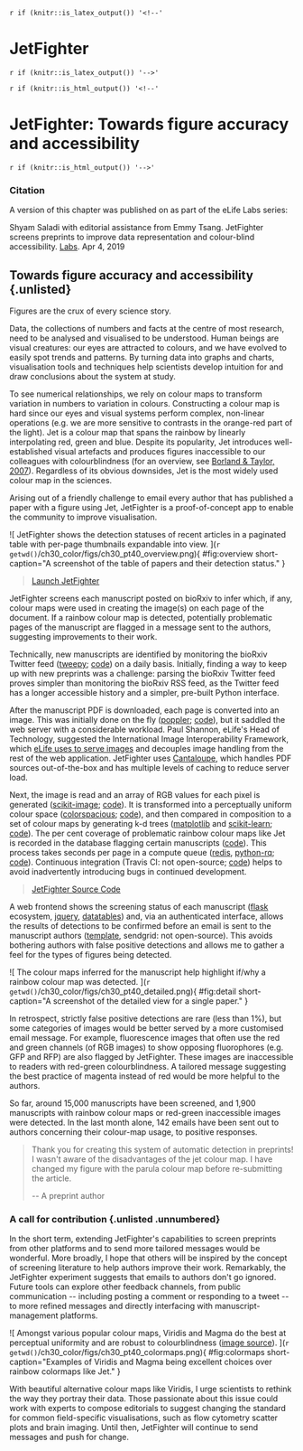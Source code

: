 
`r if (knitr::is_latex_output()) '<!--'`
# JetFighter
`r if (knitr::is_latex_output()) '-->'`

`r if (knitr::is_html_output()) '<!--'`
# JetFighter: Towards figure accuracy and accessibility
`r if (knitr::is_html_output()) '-->'`


### Citation

A version of this chapter was published on as part of the eLife Labs series:

Shyam Saladi with editorial assistance from Emmy Tsang.
JetFighter screens preprints to improve data representation and
colour-blind accessibility.
[Labs](https://elifesciences.org/labs). Apr 4, 2019


## Towards figure accuracy and accessibility {.unlisted}

Figures are the crux of every science story.

Data, the collections of numbers and facts at the centre of most
research, need to be analysed and visualised to be understood. Human
beings are visual creatures: our eyes are attracted to colours, and we
have evolved to easily spot trends and patterns. By turning data into
graphs and charts, visualisation tools and techniques help scientists
develop intuition for and draw conclusions about the system at study.

To see numerical relationships, we rely on colour maps to transform
variation in numbers to variation in colours. Constructing a colour map
is hard since our eyes and visual systems perform complex, non-linear
operations (e.g. we are more sensitive to contrasts in the orange-red
part of the light). Jet is a colour map that spans the rainbow by
linearly interpolating red, green and blue. Despite its popularity, Jet
introduces well-established visual artefacts and produces figures
inaccessible to our colleagues with colourblindness (for an overview,
see [Borland & Taylor, 2007](https://doi.org/10.1109/MCG.2007.323435)).
Regardless of its obvious downsides, Jet is the most widely used colour
map in the sciences.

Arising out of a friendly challenge to email every author that has
published a paper with a figure using Jet, JetFighter is a
proof-of-concept app to enable the community to improve visualisation.

![
JetFighter shows the detection statuses of recent articles in a paginated table with per-page thumbnails expandable into view.
](`r getwd()`/ch30_color/figs/ch30_pt40_overview.png){
#fig:overview short-caption="A screenshot of the table of papers and their detection status."
}


>  [Launch JetFighter](https://jetfighter.ecrlife.org/)

JetFighter screens each manuscript posted on bioRxiv to infer which, if
any, colour maps were used in creating the image(s) on each page of the
document. If a rainbow colour map is detected, potentially problematic
pages of the manuscript are flagged in a message sent to the authors,
suggesting improvements to their work.

Technically, new manuscripts are identified by monitoring the bioRxiv
Twitter feed ([tweepy](http://www.tweepy.org/);
[code](https://github.com/smsaladi/jetfighter/blob/164ea30a6d0500e6f62be58fadfd7a16456b2de6/webapp.py#L351-L357))
on a daily basis. Initially, finding a way to keep up with new preprints
was a challenge: parsing the bioRxiv Twitter feed proves simpler than
monitoring the bioRxiv RSS feed, as the Twitter feed has a longer
accessible history and a simpler, pre-built Python interface.

After the manuscript PDF is downloaded, each page is converted into an
image. This was initially done on the fly
([poppler](https://poppler.freedesktop.org/);
[code](https://github.com/smsaladi/jetfighter/blob/dd94d67854892175072d9b333b28c2fa8dfac58a/detect_cmap.py#L50)),
but it saddled the web server with a considerable workload. Paul
Shannon, eLife's Head of Technology, suggested the International Image
Interoperability Framework, which [eLife uses to serve
images](https://elifesciences.org/labs/d6044799/dynamically-serving-scientific-images-using-iiif)
and decouples image handling from the rest of the web application.
JetFighter uses
[Cantaloupe](https://medusa-project.github.io/cantaloupe/), which
handles PDF sources out-of-the-box and has multiple levels of caching to
reduce server load.

Next, the image is read and an array of RGB values for each pixel is
generated ([scikit-image](https://scikit-image.org/);
[code](https://github.com/smsaladi/jetfighter/blob/164ea30a6d0500e6f62be58fadfd7a16456b2de6/detect_cmap.py#L245-L255)).
It is transformed into a perceptually uniform colour space
([colorspacious](https://colorspacious.readthedocs.io/en/latest/);
[code](https://github.com/smsaladi/jetfighter/blob/dd94d67854892175072d9b333b28c2fa8dfac58a/detect_cmap.py#L136-L144)),
and then compared in composition to a set of colour maps by generating
k-d trees ([matplotlib](https://matplotlib.org/) and
[scikit-learn](https://scikit-learn.org/);
[code](https://github.com/smsaladi/jetfighter/blob/dd94d67854892175072d9b333b28c2fa8dfac58a/detect_cmap.py#L89-L128)).
The per cent coverage of problematic rainbow colour maps like Jet is
recorded in the database flagging certain manuscripts
([code](https://github.com/smsaladi/jetfighter/blob/dd94d67854892175072d9b333b28c2fa8dfac58a/detect_cmap.py#L165-L175)).
This process takes seconds per page in a compute queue
([redis](https://redis.io/), [python-rq](http://python-rq.org/);
[code](https://github.com/smsaladi/jetfighter/blob/164ea30a6d0500e6f62be58fadfd7a16456b2de6/webapp.py#L360-L384)).
Continuous integration (Travis CI: not open-source;
[code](https://github.com/smsaladi/jetfighter/blob/164ea30a6d0500e6f62be58fadfd7a16456b2de6/webapp.py#L400-L421))
helps to avoid inadvertently introducing bugs in continued development.

> [JetFighter Source Code](https://github.com/smsaladi/jetfighter)

A web frontend shows the screening status of each manuscript
([flask](http://flask.pocoo.org/) ecosystem,
[jquery](https://jquery.com/), [datatables](https://datatables.net/))
and, via an authenticated interface, allows the results of detections to
be confirmed before an email is sent to the manuscript authors
([template](https://github.com/smsaladi/jetfighter/blob/dd94d67854892175072d9b333b28c2fa8dfac58a/templates/email_notification.txt),
sendgrid: not open-source). This avoids bothering authors with false
positive detections and allows me to gather a feel for the types of
figures being detected.

![
The colour maps inferred for the manuscript help highlight if/why a rainbow colour map was detected.
](`r getwd()`/ch30_color/figs/ch30_pt40_detailed.png){
#fig:detail short-caption="A screenshot of the detailed view for a single paper."
}


In retrospect, strictly false positive detections are rare (less than
1%), but some categories of images would be better served by a more
customised email message. For example, fluorescence images that often
use the red and green channels (of RGB images) to show opposing
fluorophores (e.g. GFP and RFP) are also flagged by JetFighter. These
images are inaccessible to readers with red-green colourblindness. A
tailored message suggesting the best practice of magenta instead of red
would be more helpful to the authors.

So far, around 15,000 manuscripts have been screened, and 1,900
manuscripts with rainbow colour maps or red-green inaccessible images
were detected. In the last month alone, 142 emails have been sent out to
authors concerning their colour-map usage, to positive responses.

> Thank you for creating this system of automatic detection in
> preprints! I wasn\'t aware of the disadvantages of the jet colour map.
> I have changed my figure with the parula colour map before
> re-submitting the article.
>
> -- A preprint author

### A call for contribution {.unlisted .unnumbered}

In the short term, extending JetFighter's capabilities to screen
preprints from other platforms and to send more tailored messages would
be wonderful. More broadly, I hope that others will be inspired by the
concept of screening literature to help authors improve their work.
Remarkably, the JetFighter experiment suggests that emails to authors
don't go ignored. Future tools can explore other feedback channels, from
public communication -- including posting a comment or responding to a
tweet -- to more refined messages and directly interfacing with
manuscript-management platforms.

![
Amongst various popular colour maps,
Viridis and Magma do the best at perceptual uniformity and are robust to colourblindness
([image source](https://cran.r-project.org/web/packages/viridis/vignettes/intro-to-viridis.html)).
](`r getwd()`/ch30_color/figs/ch30_pt40_colormaps.png){
#fig:colormaps short-caption="Examples of Viridis and Magma being excellent choices over rainbow colormaps like Jet."
}


With beautiful alternative colour maps like Viridis, I urge scientists
to rethink the way they portray their data. Those passionate about this
issue could work with experts to compose editorials to suggest changing
the standard for common field-specific visualisations, such as flow
cytometry scatter plots and brain imaging. Until then, JetFighter will
continue to send messages and push for change.

